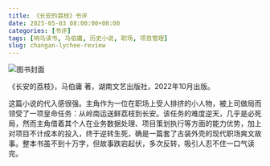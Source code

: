 ```yaml
---
title: 《长安的荔枝》书评
date: 2025-05-03 08:00:00+08:00
categories: [书评]
tags: [响马读书, 马伯庸, 历史小说, 职场, 项目管理]
slug: changan-lychee-review
---
```


<div class="p-3 text-center">
  <img class="img-fluid" src="/uploads/2025/0503/book-cover.png" alt="图书封面">
</div>

《长安的荔枝》，马伯庸 著，湖南文艺出版社，2022年10月出版。

这篇小说的代入感很强。主角作为一位在职场上受人排挤的小人物，被上司做局而领受了一项皇命任务：从岭南运送鲜荔枝到长安。该任务的难度逆天，几乎是必死局，然而主角借着其个人在业务数据处理、项目策划执行等方面的能力优势，加上对项目不计成本的投入，终于逆转生死，确是一篇套了古装外壳的现代职场爽文故事。整本书虽不到十万字，但故事跌宕起伏，多次反转，吸引人忍不住一口气读完。
